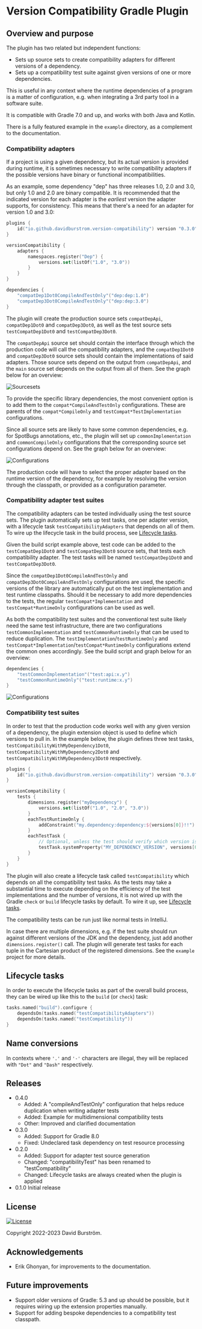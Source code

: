 # Version Compatibility Gradle Plugin

## Overview and purpose

The plugin has two related but independent functions:

* Sets up source sets to create compatibility adapters for different versions of a dependency.
* Sets up a compatibility test suite against given versions of one or more dependencies.

This is useful in any context where the runtime dependencies of a program is a matter of
configuration, e.g. when integrating a 3rd party tool in a software suite.

It is compatible with Gradle 7.0 and up, and works with both Java and Kotlin.

There is a fully featured example in the `example` directory, as a complement to the documentation.

### Compatibility adapters

If a project is using a given dependency, but its actual version is provided during runtime, it is
sometimes necessary to write compatibility adapters if the possible versions have binary or functional
incompatibilities.

As an example, some dependency "dep" has three releases 1.0, 2.0 and 3.0, but only 1.0 and 2.0 are binary compatible.
It is recommended that the indicated version for each adapter is the *earliest* version the adapter supports, for consistency.
This means that there's a need for an adapter for version 1.0 and 3.0:

```kotlin
plugins {
    id("io.github.davidburstrom.version-compatibility") version "0.3.0"
}

versionCompatibility {
    adapters {
        namespaces.register("Dep") {
            versions.set(listOf("1.0", "3.0"))
        }
    }
}

dependencies {
    "compatDep1Dot0CompileAndTestOnly"("dep:dep:1.0")
    "compatDep3Dot0CompileAndTestOnly"("dep:dep:3.0")
}
```

The plugin will create the production source sets `compatDepApi`, `compatDep1Dot0` and `compatDep3Dot0`,
as well as the test source sets `testCompatDep1Dot0` and `testCompatDep3Dot0`.

The `compatDepApi` source set should contain the interface through which the production code will call the
compatibility adapters, and the `compatDep1Dot0` and `compatDep3Dot0` source sets should contain the implementations of said adapters.
Those source sets depend on the output from `compatDepApi`, and the `main` source set depends on the output from all of them.
See the graph below for an overview:

![Sourcesets](./docs/images/sourcesets.svg "Sourcesets")

To provide the specific library dependencies, the most convenient option is to add them to the
`compat*CompileAndTestOnly` configurations. These are parents of the `compat*CompileOnly` and `testCompat*TestImplementation`
configurations.

Since all source sets are likely to have some common dependencies, e.g. for SpotBugs annotations, etc., the plugin will
set up `commonImplementation` and `commonCompileOnly` configurations that the corresponding source set configurations depend on.
See the graph below for an overview:

![Configurations](./docs/images/configurations.svg "Configurations")

The production code will have to select the proper adapter based on the runtime version of the dependency, for example
by resolving the version through the classpath, or provided as a configuration parameter.

### Compatibility adapter test suites

The compatibility adapters can be tested individually using the test source sets. The plugin
automatically sets up test tasks, one per adapter version, with a lifecycle task
`testCompatibilityAdapters` that depends on all of them. To wire up the lifecycle task in the build
process, see [Lifecycle tasks](#lifecycle-tasks).

Given the build script example above, test code can be added to the `testCompatDep1Dot0` and
`testCompatDep3Dot0` source sets, that tests each compatibility adapter.
The test tasks will be named `testCompatDep1Dot0` and `testCompatDep3Dot0`.

Since the `compatDep1Dot0CompileAndTestOnly` and `compatDep3Dot0CompileAndTestOnly` configurations
are used, the specific versions of the library are automatically put on the test implementation and
test runtime classpaths. Should it be necessary to add more dependencies to the tests, the regular
`testCompat*Implementation` and `testCompat*RuntimeOnly` configurations can be used as well.

As both the compatibility test suites and the conventional test suite likely need the same
test infrastructure, there are two configurations `testCommonImplementation` and `testCommonRuntimeOnly`
that can be used to reduce duplication. The `testImplementation`/`testRuntimeOnly` and
`testCompat*Implementation`/`testCompat*RuntimeOnly` configurations extend the common ones accordingly.
See the build script and graph below for an overview:

```kotlin
dependencies {
    "testCommonImplementation"("test:api:x.y")
    "testCommonRuntimeOnly"("test:runtime:x.y")
}
```

![Configurations](./docs/images/test-configurations.svg "Test Configurations")

### Compatibility test suites

In order to test that the production code works well with any given version of a dependency, the plugin
extension object is used to define which versions to pull in. In the example below, the plugin
defines three test tasks, `testCompatibilityWithMyDependency1Dot0`, `testCompatibilityWithMyDependency2Dot0`
and `testCompatibilityWithMyDependency3Dot0` respectively.

```kotlin
plugins {
    id("io.github.davidburstrom.version-compatibility") version "0.3.0"
}

versionCompatibility {
    tests {
        dimensions.register("myDependency") {
            versions.set(listOf("1.0", "2.0", "3.0"))
        }
        eachTestRuntimeOnly {
            addConstraint("my.dependency:dependency:${versions[0]}!!")
        }
        eachTestTask {
            // Optional, unless the test should verify which version is resolved.
            testTask.systemProperty("MY_DEPENDENCY_VERSION", versions[0])
        }
    }
}
```

The plugin will also create a lifecycle task called `testCompatibility` which depends on all the compatibility test tasks.
As the tests may take a substantial time to execute depending on the efficiency of the test implementations and the
number of versions, it is not wired up with the Gradle `check` or `build` lifecycle tasks by default.
To wire it up, see [Lifecycle tasks](#lifecycle-tasks).

The compatibility tests can be run just like normal tests in IntelliJ.

In case there are multiple dimensions, e.g. if the test suite should run against different versions
of the JDK and the dependency, just add another `dimensions.register()` call. The plugin will generate
test tasks for each tuple in the Cartesian product of the registered dimensions. See the `example`
project for more details.

## <a name="lifecycle-tasks"></a>Lifecycle tasks

In order to execute the lifecycle tasks as part of the overall build process, they can be wired up
like this to the `build` (or `check`) task:

```kotlin
tasks.named("build").configure {
    dependsOn(tasks.named("testCompatibilityAdapters"))
    dependsOn(tasks.named("testCompatibility"))
}
```

## Name conversions

In contexts where `'.'` and `'-'` characters are illegal, they will be replaced with `"Dot"` and `"Dash"` respectively.

## Releases

* 0.4.0
  * Added: A "compileAndTestOnly" configuration that helps reduce duplication when writing adapter tests
  * Added: Example for multidimensional compatibility tests
  * Other: Improved and clarified documentation
* 0.3.0
  * Added: Support for Gradle 8.0
  * Fixed: Undeclared task dependency on test resource processing
* 0.2.0
  * Added: Support for adapter test source generation
  * Changed: "compatibilityTest" has been renamed to "testCompatibility"
  * Changed: Lifecycle tasks are always created when the plugin is applied
* 0.1.0 Initial release

## License

[![License](https://img.shields.io/badge/License-Apache_2.0-blue.svg)](https://opensource.org/licenses/Apache-2.0)

Copyright 2022-2023 David Burström.

## Acknowledgements

* Erik Ghonyan, for improvements to the documentation.

## Future improvements

* Support older versions of Gradle: 5.3 and up should be possible, but it requires wiring up the extension properties manually.
* Support for adding bespoke dependencies to a compatibility test classpath.

